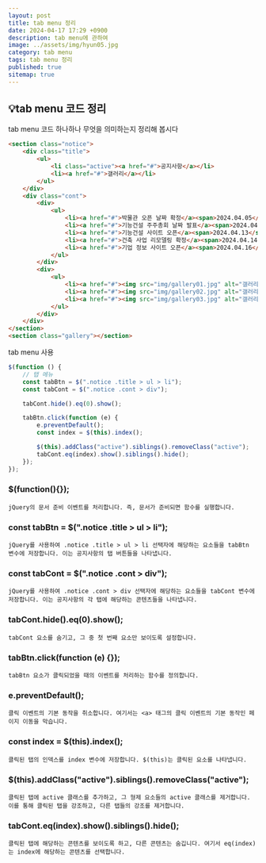 ```yaml
---
layout: post
title: tab menu 정리
date: 2024-04-17 17:29 +0900
description: tab menu에 관하여
image: ../assets/img/hyun05.jpg
category: tab menu
tags: tab menu 정리
published: true
sitemap: true
---
```


## 💡tab menu 코드 정리

tab menu 코드 하나하나 무엇을 의미하는지 정리해 봅시다

````html
<section class="notice">
    <div class="title">
        <ul>
            <li class="active"><a href="#">공지사항</a></li>
            <li><a href="#">갤러리</a></li>
        </ul>
    </div>
    <div class="cont">
        <div>
            <ul>
                <li><a href="#">박물관 오픈 날짜 확정</a><span>2024.04.05</span></li>
                <li><a href="#">기능건설 주주총회 날짜 발표</a><span>2024.04.08</span></li>
                <li><a href="#">기능건설 사이트 오픈</a><span>2024.04.13</span></li>
                <li><a href="#">건축 사업 리모델링 확정</a><span>2024.04.14</span></li>
                <li><a href="#">기업 정보 사이트 오픈</a><span>2024.04.16</span></li>
            </ul>
        </div>
        <div>
            <ul>
                <li><a href="#"><img src="img/gallery01.jpg" alt="갤러리 오픈"></a></li>
                <li><a href="#"><img src="img/gallery02.jpg" alt="갤러리 오픈"></a></li>
                <li><a href="#"><img src="img/gallery03.jpg" alt="갤러리 오픈"></a></li>
            </ul>
        </div>
    </div>
</section>
<section class="gallery"></section>
````
tab menu 사용
````javascript
$(function () {
    // 탭 메뉴
    const tabBtn = $(".notice .title > ul > li"); 
    const tabCont = $(".notice .cont > div");

    tabCont.hide().eq(0).show();

    tabBtn.click(function (e) {
        e.preventDefault();
        const index = $(this).index();

        $(this).addClass("active").siblings().removeClass("active");
        tabCont.eq(index).show().siblings().hide();
    });
});
````
### $(function(){});
````
jQuery의 문서 준비 이벤트를 처리합니다. 즉, 문서가 준비되면 함수를 실행합니다.
````

### const tabBtn = $(".notice .title > ul > li");
````
jQuery를 사용하여 .notice .title > ul > li 선택자에 해당하는 요소들을 tabBtn 변수에 저장합니다. 이는 공지사항의 탭 버튼들을 나타냅니다.
````

### const tabCont = $(".notice .cont > div");
````
jQuery를 사용하여 .notice .cont > div 선택자에 해당하는 요소들을 tabCont 변수에 저장합니다. 이는 공지사항의 각 탭에 해당하는 콘텐츠들을 나타냅니다.
````

### tabCont.hide().eq(0).show();

````
tabCont 요소를 숨기고, 그 중 첫 번째 요소만 보이도록 설정합니다.
````

### tabBtn.click(function (e) {});

````
tabBtn 요소가 클릭되었을 때의 이벤트를 처리하는 함수를 정의합니다.
````

### e.preventDefault();

````
클릭 이벤트의 기본 동작을 취소합니다. 여기서는 <a> 태그의 클릭 이벤트의 기본 동작인 페이지 이동을 막습니다.
````

### const index = $(this).index();

````
클릭된 탭의 인덱스를 index 변수에 저장합니다. $(this)는 클릭된 요소를 나타냅니다.
````

### $(this).addClass("active").siblings().removeClass("active");

````
클릭된 탭에 active 클래스를 추가하고, 그 형제 요소들의 active 클래스를 제거합니다. 이를 통해 클릭된 탭을 강조하고, 다른 탭들의 강조를 제거합니다.
````

### tabCont.eq(index).show().siblings().hide();

````
클릭된 탭에 해당하는 콘텐츠를 보이도록 하고, 다른 콘텐츠는 숨깁니다. 여기서 eq(index)는 index에 해당하는 콘텐츠를 선택합니다.
````
